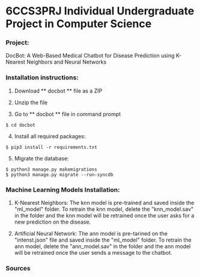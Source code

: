 # 6CCS3PRJ Individual Undergraduate Project in Computer Science

### Project:
DocBot: A Web-Based Medical Chatbot for Disease Prediction using K-Nearest Neighbors and Neural Networks

### Installation instructions:

1. Download ** docbot ** file as a ZIP

2. Unzip the file

3. Go to ** docbot ** file in command prompt

```
$ cd docbot
```
4. Install all required packages:

```
$ pip3 install -r requirements.txt
```
5. Migrate the database:

```
$ python3 manage.py makemigrations
$ python3 manage.py migrate --run-syncdb
```

### Machine Learning Models Installation:

1. K-Nearest Neighbors:
The knn model is pre-trained and saved inside the "ml_model" folder. To retrain the knn model, delete the "knn_model.sav" in the folder and the knn model will be retrained once the user asks for a new prediction on the disease.

2. Artificial Neural Network:
The ann model is pre-tarined on the "intenst.json" file and saved inside the "ml_model" folder. To retrain the ann model, delete the "ann_model.sav" in the folder and the ann model will be retrained once the user sends a message to the chatbot.

### Sources



